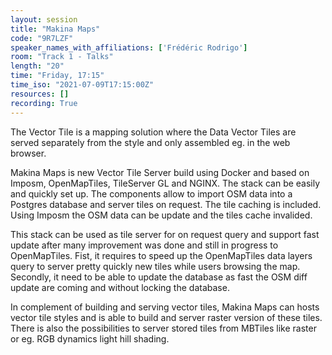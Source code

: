 ```yaml
---
layout: session
title: "Makina Maps"
code: "9R7LZF"
speaker_names_with_affiliations: ['Frédéric Rodrigo']
room: "Track 1 - Talks"
length: "20"
time: "Friday, 17:15"
time_iso: "2021-07-09T17:15:00Z"
resources: []
recording: True
---
```

The Vector Tile is a mapping solution where the Data Vector Tiles are served separately from the style and only assembled eg. in the web browser.

Makina Maps is new Vector Tile Server build using Docker and based on Imposm, OpenMapTiles, TileServer GL and NGINX. The stack can be easily and quickly set up. The components allow to import OSM data into a Postgres database and server tiles on request. The tile caching is included. Using Imposm the OSM data can be update and the tiles cache invalided.

This stack can be used as tile server for on request query and support fast update after many improvement was done and still in progress to OpenMapTiles. Fist, it requires to speed up the OpenMapTiles data layers query to server pretty quickly new tiles while users browsing the map. Secondly, it need to be able to update the database as fast the OSM diff update are coming and without locking the database.

In complement of building and serving vector tiles, Makina Maps can hosts vector tile styles and is able to build and server raster version of these tiles. There is also the possibilities to server stored tiles from MBTiles like raster or eg. RGB dynamics light hill shading.
